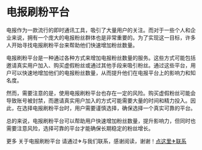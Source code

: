 # 电报刷粉平台

电报作为一款流行的即时通讯工具，吸引了大量用户的关注。而对于一些个人和企业来说，拥有一个庞大的电报粉丝群体也是非常重要的。为了实现这一目标，许多人开始寻找电报刷粉平台来帮助他们快速增加粉丝数量。

电报刷粉平台是一种通过各种方式来增加电报粉丝数量的服务。这些方式可能包括邀请真实用户加入、购买虚假粉丝或通过其他手段来吸引粉丝。通过这些平台，用户可以快速地增加他们的电报粉丝数量，从而提升他们在电报平台上的影响力和知名度。

然而，需要注意的是，使用电报刷粉平台也存在一定的风险。购买虚假粉丝可能会导致账号被封禁，而邀请真实用户加入的方式可能需要大量的时间和精力投入。因此，在选择电报刷粉平台时，用户需要谨慎选择，确保选择一个真实可靠的平台。

总的来说，电报刷粉平台可以帮助用户快速增加粉丝数量，提升影响力，但同时也需要注意风险，选择可靠的平台才能确保长期稳定的粉丝增长。

更多 关于电报刷粉平台 请通过✈与我们联系，感谢阅读，谢谢！[点这里✈联系](https://w.k02.cc)